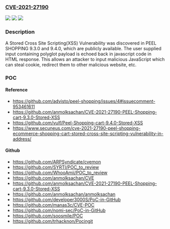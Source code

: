 ### [CVE-2021-27190](https://cve.mitre.org/cgi-bin/cvename.cgi?name=CVE-2021-27190)
![](https://img.shields.io/static/v1?label=Product&message=n%2Fa&color=blue)
![](https://img.shields.io/static/v1?label=Version&message=n%2Fa&color=blue)
![](https://img.shields.io/static/v1?label=Vulnerability&message=n%2Fa&color=brighgreen)

### Description

A Stored Cross Site Scripting(XSS) Vulnerability was discovered in PEEL SHOPPING 9.3.0 and 9.4.0, which are publicly available. The user supplied input containing polyglot payload is echoed back in javascript code in HTML response. This allows an attacker to input malicious JavaScript which can steal cookie, redirect them to other malicious website, etc.

### POC

#### Reference
- https://github.com/advisto/peel-shopping/issues/4#issuecomment-953461611
- https://github.com/anmolksachan/CVE-2021-27190-PEEL-Shopping-cart-9.3.0-Stored-XSS
- https://github.com/vulf/Peel-Shopping-cart-9.4.0-Stored-XSS
- https://www.secuneus.com/cve-2021-27190-peel-shopping-ecommerce-shopping-cart-stored-cross-site-scripting-vulnerability-in-address/

#### Github
- https://github.com/ARPSyndicate/cvemon
- https://github.com/SYRTI/POC_to_review
- https://github.com/WhooAmii/POC_to_review
- https://github.com/anmolksachan/CVE
- https://github.com/anmolksachan/CVE-2021-27190-PEEL-Shopping-cart-9.3.0-Stored-XSS
- https://github.com/anmolksachan/anmolksachan
- https://github.com/developer3000S/PoC-in-GitHub
- https://github.com/manas3c/CVE-POC
- https://github.com/nomi-sec/PoC-in-GitHub
- https://github.com/soosmile/POC
- https://github.com/trhacknon/Pocingit

